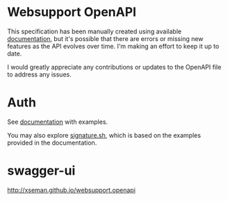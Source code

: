 # Websupport OpenAPI

This specification has been manually created using available [documentation],
but it's possible that there are errors or missing new features as the API
evolves over time. I'm making an effort to keep it up to date.

I would greatly appreciate any contributions or updates to the OpenAPI file to
address any issues.

# Auth

See [documentation][auth-documentation] with examples.

You may also explore [signature.sh](./scripts/signature.sh), which is based
on the examples provided in the documentation.

# swagger-ui

<http://xseman.github.io/websupport.openapi>

[documentation]: https://rest.websupport.sk/docs/index
[auth-documentation]: https://rest.websupport.sk/docs/v1.intro
